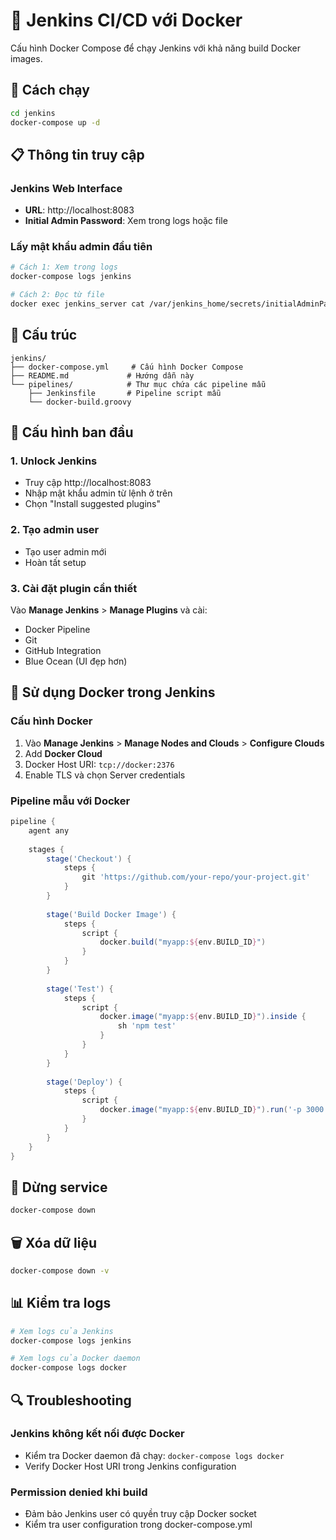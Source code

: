 # 🔧 Jenkins CI/CD với Docker

Cấu hình Docker Compose để chạy Jenkins với khả năng build Docker images.

## 🚀 Cách chạy

```bash
cd jenkins
docker-compose up -d
```

## 📋 Thông tin truy cập

### Jenkins Web Interface
- **URL**: http://localhost:8083
- **Initial Admin Password**: Xem trong logs hoặc file

### Lấy mật khẩu admin đầu tiên
```bash
# Cách 1: Xem trong logs
docker-compose logs jenkins

# Cách 2: Đọc từ file
docker exec jenkins_server cat /var/jenkins_home/secrets/initialAdminPassword
```

## 📁 Cấu trúc

```
jenkins/
├── docker-compose.yml     # Cấu hình Docker Compose
├── README.md             # Hướng dẫn này
└── pipelines/            # Thư mục chứa các pipeline mẫu
    ├── Jenkinsfile       # Pipeline script mẫu
    └── docker-build.groovy
```

## 🔧 Cấu hình ban đầu

### 1. Unlock Jenkins
- Truy cập http://localhost:8083
- Nhập mật khẩu admin từ lệnh ở trên
- Chọn "Install suggested plugins"

### 2. Tạo admin user
- Tạo user admin mới
- Hoàn tất setup

### 3. Cài đặt plugin cần thiết
Vào **Manage Jenkins** > **Manage Plugins** và cài:
- Docker Pipeline
- Git
- GitHub Integration
- Blue Ocean (UI đẹp hơn)

## 📖 Sử dụng Docker trong Jenkins

### Cấu hình Docker
1. Vào **Manage Jenkins** > **Manage Nodes and Clouds** > **Configure Clouds**
2. Add **Docker Cloud**
3. Docker Host URI: `tcp://docker:2376`
4. Enable TLS và chọn Server credentials

### Pipeline mẫu với Docker
```groovy
pipeline {
    agent any
    
    stages {
        stage('Checkout') {
            steps {
                git 'https://github.com/your-repo/your-project.git'
            }
        }
        
        stage('Build Docker Image') {
            steps {
                script {
                    docker.build("myapp:${env.BUILD_ID}")
                }
            }
        }
        
        stage('Test') {
            steps {
                script {
                    docker.image("myapp:${env.BUILD_ID}").inside {
                        sh 'npm test'
                    }
                }
            }
        }
        
        stage('Deploy') {
            steps {
                script {
                    docker.image("myapp:${env.BUILD_ID}").run('-p 3000:3000')
                }
            }
        }
    }
}
```

## 🛑 Dừng service

```bash
docker-compose down
```

## 🗑️ Xóa dữ liệu

```bash
docker-compose down -v
```

## 📊 Kiểm tra logs

```bash
# Xem logs của Jenkins
docker-compose logs jenkins

# Xem logs của Docker daemon
docker-compose logs docker
```

## 🔍 Troubleshooting

### Jenkins không kết nối được Docker
- Kiểm tra Docker daemon đã chạy: `docker-compose logs docker`
- Verify Docker Host URI trong Jenkins configuration

### Permission denied khi build
- Đảm bảo Jenkins user có quyền truy cập Docker socket
- Kiểm tra user configuration trong docker-compose.yml
